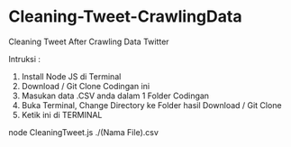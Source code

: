 # Cleaning-Tweet-CrawlingData
Cleaning Tweet After Crawling Data Twitter

Intruksi :
1. Install Node JS di Terminal
2. Download / Git Clone Codingan ini
3. Masukan data .CSV anda dalam 1 Folder Codingan
5. Buka Terminal, Change Directory ke Folder hasil Download / Git Clone
6. Ketik ini di TERMINAL

node CleaningTweet.js ./(Nama File).csv
